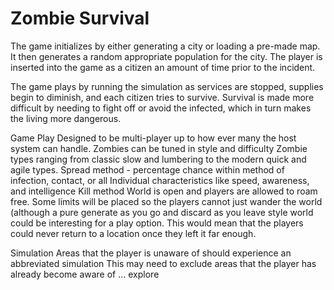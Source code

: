# Zombie Survival #
The game initializes by either generating a city or loading a pre-made map. It then generates a random appropriate population for the city. The player is inserted into the game as a citizen an amount of time prior to the incident.

The game plays by running the simulation as services are stopped, supplies begin to diminish, and each citizen tries to survive. Survival is made more difficult by needing to fight off or avoid the infected, which in turn makes the living more dangerous.

Game Play
Designed to be multi-player up to how ever many the host system can handle.
Zombies can be tuned in style and difficulty
Zombie types ranging from classic slow and lumbering to the modern quick and agile types.
Spread method - percentage chance within method of infection, contact, or all
Individual characteristics like speed, awareness, and intelligence
Kill method
World is open and players are allowed to roam free. Some limits will be placed so the players cannot just wander the world (although a pure generate as you go and discard as you leave style world could be interesting for a play option. This would mean that the players could never return to a location once they left it far enough.

Simulation
Areas that the player is unaware of should experience an abbreviated simulation
This may need to exclude areas that the player has already become aware of … explore


